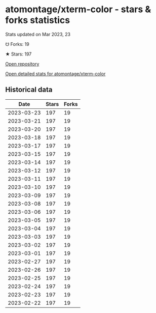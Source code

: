 # atomontage/xterm-color - stars & forks statistics

Stats updated on Mar 2023, 23

☋ Forks: 19

★ Stars: 197

[Open repository](https://github.com/atomontage/xterm-color)

[Open detailed stats for atomontage/xterm-color](https://reviewgithub.com/rep/atomontage/xterm-color)

## Historical data
| Date | Stars | Forks |
|------|-------|-------|
| 2023-03-23 | 197 | 19 | 
| 2023-03-21 | 197 | 19 | 
| 2023-03-20 | 197 | 19 | 
| 2023-03-18 | 197 | 19 | 
| 2023-03-17 | 197 | 19 | 
| 2023-03-15 | 197 | 19 | 
| 2023-03-14 | 197 | 19 | 
| 2023-03-12 | 197 | 19 | 
| 2023-03-11 | 197 | 19 | 
| 2023-03-10 | 197 | 19 | 
| 2023-03-09 | 197 | 19 | 
| 2023-03-08 | 197 | 19 | 
| 2023-03-06 | 197 | 19 | 
| 2023-03-05 | 197 | 19 | 
| 2023-03-04 | 197 | 19 | 
| 2023-03-03 | 197 | 19 | 
| 2023-03-02 | 197 | 19 | 
| 2023-03-01 | 197 | 19 | 
| 2023-02-27 | 197 | 19 | 
| 2023-02-26 | 197 | 19 | 
| 2023-02-25 | 197 | 19 | 
| 2023-02-24 | 197 | 19 | 
| 2023-02-23 | 197 | 19 | 
| 2023-02-22 | 197 | 19 | 

